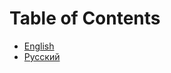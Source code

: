 # Table of Contents

- [English](https://github.com/vrakitine/eco-programming-paradigm/blob/master/main/10_00_00_00_eng__Table_of_Contents.md)
- [Русский](https://github.com/vrakitine/eco-programming-paradigm/blob/master/main/10_00_00_00_rus__Table_of_Contents.md)
